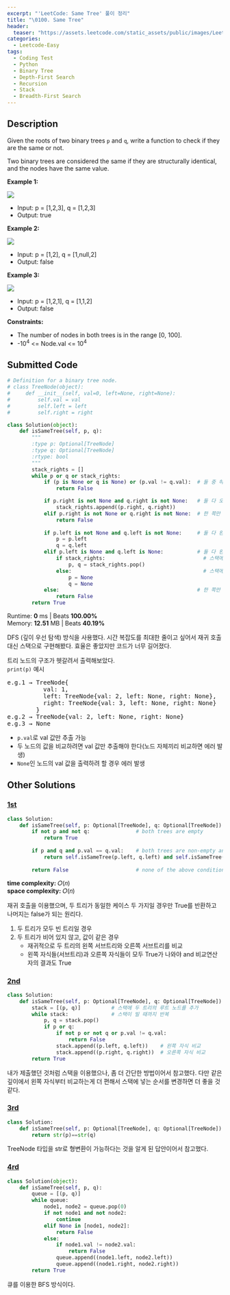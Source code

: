```yaml
---
excerpt: "'LeetCode: Same Tree' 풀이 정리"
title: "\0100. Same Tree"
header:
  teaser: "https://assets.leetcode.com/static_assets/public/images/LeetCode_Sharing.png"
categories:
  - Leetcode-Easy
tags:
  - Coding Test
  - Python
  - Binary Tree
  - Depth-First Search
  - Recursion
  - Stack
  - Breadth-First Search
---
```


## <i class="fa-solid fa-file-lines"></i> Description

Given the roots of two binary trees `p` and `q`, write a function to check if they are the same or not.

Two binary trees are considered the same if they are structurally identical, and the nodes have the same value.

**Example 1:**

![](https://assets.leetcode.com/uploads/2020/12/20/ex1.jpg)

- Input: p = [1,2,3], q = [1,2,3]
- Output: true

**Example 2:**

![](https://assets.leetcode.com/uploads/2020/12/20/ex2.jpg)

- Input: p = [1,2], q = [1,null,2]
- Output: false

**Example 3:**

![](https://assets.leetcode.com/uploads/2020/12/20/ex3.jpg)

- Input: p = [1,2,1], q = [1,1,2]
- Output: false

**Constraints:**

- The number of nodes in both trees is in the range [0, 100].
- -10<sup>4</sup> <= Node.val <= 10<sup>4</sup>

## <i class="fa-solid fa-cloud-arrow-up"></i> Submitted Code

```python
# Definition for a binary tree node.
# class TreeNode(object):
#     def __init__(self, val=0, left=None, right=None):
#         self.val = val
#         self.left = left
#         self.right = right

class Solution(object):
    def isSameTree(self, p, q):
        """
        :type p: Optional[TreeNode]
        :type q: Optional[TreeNode]
        :rtype: bool
        """
        stack_rights = []
        while p or q or stack_rights:                           
            if (p is None or q is None) or (p.val != q.val):  # 둘 중 하나가 None이거나 값이 다르면 false
                return False

            if p.right is not None and q.right is not None:   # 둘 다 오른쪽 자식이 있으면 스택에 추가
                stack_rights.append((p.right, q.right))
            elif p.right is not None or q.right is not None:  # 한 쪽만 오른쪽 자식 존재하면 false
                return False
            
            if p.left is not None and q.left is not None:     # 둘 다 왼쪽 자식이 있으면 이동
                p = p.left
                q = q.left 
            elif p.left is None and q.left is None:           # 둘 다 왼쪽 자식이 없고
                if stack_rights:                                # 스택에 값이 있다면 pop
                    p, q = stack_rights.pop()
                else:                                           # 스택에 값이 없다면 None으로 반환
                    p = None
                    q = None
            else:                                             # 한 쪽만 왼쪽 자식이 존재하면 false
                return False                                  
        return True        
```
<i class="fa-solid fa-clock"></i> Runtime: **0** ms \| Beats **100.00%**    
<i class="fa-solid fa-memory"></i> Memory: **12.51** MB \| Beats **40.19%**

DFS (깊이 우선 탐색) 방식을 사용했다. 시간 복잡도를 최대한 줄이고 싶어서 재귀 호출 대신 스택으로 구현해봤다. 효율은 좋았지만  코드가 너무 길어졌다.  

트리 노드의 구조가 헷갈려서 출력해보았다.   
`print(p)` 예시
<pre>
e.g.1 → TreeNode{
          val: 1,
          left: TreeNode{val: 2, left: None, right: None},
          right: TreeNode{val: 3, left: None, right: None}
        }
e.g.2 → TreeNode{val: 2, left: None, right: None}
e.g.3 → None
</pre>

- `p.val`로 val 값만 추출 가능
- 두 노드의 값을 비교하려면 val 값만 추출해야 한다(노드 자체끼리 비교하면 에러 발생)
- `None`인 노드의 val 값을 출력하려 할 경우 에러 발생

## <i class="fa-solid fa-flask"></i> Other Solutions

### <a href="https://leetcode.com/problems/same-tree/solutions/6129568/video-find-true-cases-by-niits-i06z/" target="_blank">1st</a>

```python
class Solution:
    def isSameTree(self, p: Optional[TreeNode], q: Optional[TreeNode]) -> bool:
        if not p and not q:               # both trees are empty
            return True
        
        if p and q and p.val == q.val:    # both trees are non-empty and have the same root value
            return self.isSameTree(p.left, q.left) and self.isSameTree(p.right, q.right)
        
        return False                      # none of the above conditions are met
```
<i class="fa-solid fa-clock"></i> **time complexity:** 𝑂(𝑛)    
<i class="fa-solid fa-memory"></i> **space complexity:** 𝑂(𝑛)    

재귀 호출을 이용했으며, 두 트리가 동일한 케이스 두 가지일 경우만 True를 반환하고 나머지는 false가 되는 원리다.

1. 두 트리가 모두 빈 트리일 경우
2. 두 트리가 비어 있지 않고, 값이 같은 경우
   - 재귀적으로 두 트리의 왼쪽 서브트리와 오른쪽 서브트리를 비교
   - 왼쪽 자식들(서브트리)과 오른쪽 자식들이 모두 True가 나와야 and 비교연산자의 결과도 True

### <a href="https://leetcode.com/problems/same-tree/solutions/4782580/two-dfs-solution-recursive-and-non-recursive/?envType=daily-question&envId=2024-02-26" target="_blank">2nd</a>

```python
class Solution:
    def isSameTree(self, p: Optional[TreeNode], q: Optional[TreeNode]) -> bool:
        stack = [(p, q)]          # 스택에 두 트리의 루트 노드를 추가
        while stack:              # 스택이 빌 때까지 반복
            p, q = stack.pop()
            if p or q:
                if not p or not q or p.val != q.val:
                    return False
                stack.append((p.left, q.left))    # 왼쪽 자식 비교
                stack.append((p.right, q.right))  # 오른쪽 자식 비교
        return True
```
내가 제출했던 것처럼 스택을 이용했으나, 좀 더 간단한 방법이어서 참고했다. 다만 같은 깊이에서 왼쪽 자식부터 비교하는게 더 편해서 스택에 넣는 순서를 변경하면 더 좋을 것 같다.

### <a href="https://leetcode.com/problems/same-tree/solutions/4784458/one-line-solution/" target="_blank">3rd</a>

```python
class Solution:
    def isSameTree(self, p: Optional[TreeNode], q: Optional[TreeNode]) -> bool:
        return str(p)==str(q)
```
TreeNode 타입을 str로 형변환이 가능하다는 것을 알게 된 답안이어서 참고했다.

### <a href="https://leetcode.com/problems/same-tree/solutions/32894/python-recursive-solution-and-dfs-iterat-q8e4/" target="_blank">4rd</a>

```python
class Solution(object):
    def isSameTree(self, p, q):
        queue = [(p, q)]
        while queue:
            node1, node2 = queue.pop(0)
            if not node1 and not node2:
                continue
            elif None in [node1, node2]:
                return False
            else:
                if node1.val != node2.val:
                    return False
                queue.append((node1.left, node2.left))
                queue.append((node1.right, node2.right))
        return True
```
큐를 이용한 BFS 방식이다.